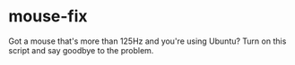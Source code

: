 # mouse-fix
Got a mouse that's more than 125Hz and you're using Ubuntu? Turn on this script and say goodbye to the problem.
